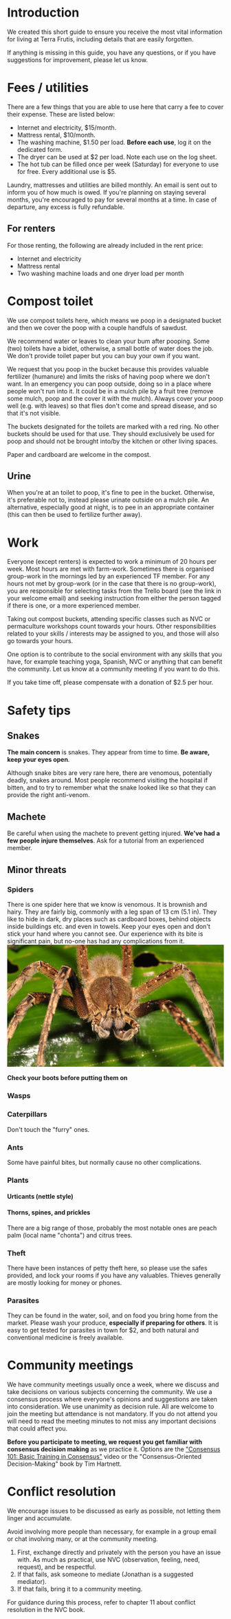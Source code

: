 # Introduction

We created this short guide to ensure you receive the most vital information for living at Terra Frutis, including details that are easily forgotten.

If anything is missing in this guide, you have any questions, or if you have suggestions for improvement, please let us know.


# Fees / utilities

There are a few things that you are able to use here that carry a fee to cover their expense. These are listed below:

- Internet and electricity, $15/month.
- Mattress rental, $10/month.
- The washing machine, $1.50 per load. **Before each use**, log it on the dedicated form.
- The dryer can be used at $2 per load. Note each use on the log sheet.
- The hot tub can be filled once per week (Saturday) for everyone to use for free. Every additional use is $5.

Laundry, mattresses and utilities are billed monthly. An email is sent out to inform you of how much is owed. If you're planning on staying several months, you're encouraged to pay for several months at a time. In case of departure, any excess is fully refundable.


## For renters

For those renting, the following are already included in the rent price:

- Internet and electricity
- Mattress rental
- Two washing machine loads and one dryer load per month


# Compost toilet

We use compost toilets here, which means we poop in a designated bucket and then we cover the poop with a couple handfuls of sawdust.

We recommend water or leaves to clean your bum after pooping. Some (two) toilets have a bidet, otherwise, a small bottle of water does the job.
We don't provide toilet paper but you can buy your own if you want.

We request that you poop in the bucket because this provides valuable fertilizer (humanure) and limits the risks of having poop where we don't want. In an emergency you can poop outside, doing so in a place where people won't run into it. It could be in a mulch pile by a fruit tree (remove some mulch, poop and the cover it with the mulch). Always cover your poop well (e.g. with leaves) so that flies don't come and spread disease, and so that it's not visible.

The buckets designated for the toilets are marked with a red ring. No other buckets should be used for that use. They should exclusively be used for poop and should not be brought into/by the kitchen or other living spaces. 

Paper and cardboard are welcome in the compost.

## Urine

When you're at an toilet to poop, it's fine to pee in the bucket. Otherwise, it's preferable not to, instead please urinate outside on a mulch pile. An alternative, especially good at night, is to pee in an appropriate container (this can then be used to fertilize further away).


# Work

Everyone (except renters) is expected to work a minimum of 20 hours per week. Most hours are met with farm-work. Sometimes there is organised group-work in the mornings led by an experienced TF member. For any hours not met by group-work (or in the case that there is no group-work), you are responsible for selecting tasks from the Trello board (see the link in your welcome email) and seeking instruction from either the person tagged if there is one, or a more experienced member.

Taking out compost buckets, attending specific classes such as NVC or permaculture workshops count towards your hours. Other responsibilities related to your skills / interests may be assigned to you, and those will also go towards your hours.

One option is to contribute to the social environment with any skills that you have, for example teaching yoga, Spanish, NVC or anything that can benefit the community. Let us know at a community meeting if you want to do this.

If you take time off, please compensate with a donation of $2.5 per hour.


# Safety tips

## Snakes

**The main concern** is snakes. They appear from time to time. **Be aware, keep your eyes open**.

Although snake bites are very rare here, there are venomous, potentially deadly, snakes around. Most people recommend visiting the hospital if bitten, and to try to remember what the snake looked like so that they can provide the right anti-venom.

## Machete

Be careful when using the machete to prevent getting injured. **We've had a few people injure themselves**. Ask for a tutorial from an experienced member.

## Minor threats

### Spiders

There is one spider here that we know is venomous. It is brownish and hairy. They are fairly big, commonly with a leg span of 13 cm (5.1 in). They like to hide in dark, dry places such as cardboard boxes, behind objects inside buildings etc. and even in towels. Keep your eyes open and don't stick your hand where you cannot see. Our experience with its bite is significant pain, but no-one has had any complications from it.  
![](res/spider.jpg)

**Check your boots before putting them on**

### Wasps

### Caterpillars

Don't touch the "furry" ones.

### Ants

Some have painful bites, but normally cause no other complications.

### Plants

#### Urticants (nettle style)

#### Thorns, spines, and prickles

There are a big range of those, probably the most notable ones are peach palm (local name "chonta") and citrus trees.

### Theft

There have been instances of petty theft here, so please use the safes provided, and lock your rooms if you have any valuables. Thieves generally are mostly looking for money or phones.

### Parasites

They can be found in the water, soil, and on food you bring home from the market. Please wash your produce, **especially if preparing for others**.
It is easy to get tested for parasites in town for $2, and both natural and conventional medicine is freely available.


# Community meetings

We have community meetings usually once a week, where we discuss and take decisions on various subjects concerning the community. We use a consensus process where everyone's opinions and suggestions are taken into consideration. We use unanimity as decision rule. All are welcome to join the meeting but attendance is not mandatory. If you do not attend you will need to read the meeting minutes to not miss any important decisions that could affect you.

**Before you participate to meeting, we request you get familiar with consensus decision making** as we practice it.
Options are the ["Consensus 101: Basic Training in Consensus"](https://youtu.be/_m3yjrC23Fc) video or the "Consensus-Oriented Decision-Making" book by Tim Hartnett.


# Conflict resolution

We encourage issues to be discussed as early as possible, not letting them linger and accumulate.

Avoid involving more people than necessary, for example in a group email or chat involving many, or at the community meeting.

1. First, exchange directly and privately with the person you have an issue with. As much as practical, use NVC (observation, feeling, need, request), and be respectful.
2. If that fails, ask someone to mediate (Jonathan is a suggested mediator).
3. If that fails, bring it to a community meeting.

For guidance during this process, refer to chapter 11 about conflict resolution in the NVC book.
